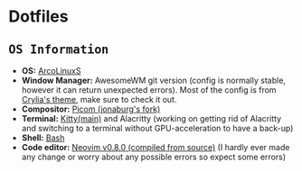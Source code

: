 # Dotfiles

## <samp>OS Information</samp>
- **OS:** [ArcoLinuxS](https://arcolinux.com/)
- **Window Manager:** AwesomeWM git version (config is normally stable, however it can return unexpected errors). Most of the config is from [Crylia's theme](https://github.com/Crylia/crylia-theme), make sure to check it out.
- **Compositor:** [Picom (jonaburg's fork)](https://github.com/jonaburg/picom)
- **Terminal:** [Kitty(main)](https://sw.kovidgoyal.net/kitty/) and Alacritty (working on getting rid of Alacritty and switching to a terminal without GPU-acceleration to have a back-up)
- **Shell:** [Bash](https://tiswww.case.edu/php/chet/bash/bashtop.html)
- **Code editor:** [Neovim v0.8.0 (compiled from source)](https://github.com/neovim/neovim) (I hardly ever made any change or worry about any possible errors so expect some errors)

